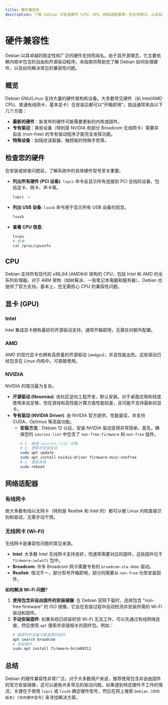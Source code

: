 ```yaml
---
title: 硬件兼容性
description: 了解 Debian 对各类硬件（CPU、GPU、网络适配器等）的支持情况，以及如何查找和安装驱动程序。
---
```


# 硬件兼容性

Debian 以其卓越的稳定性和广泛的硬件支持而闻名。由于其开源理念，它主要依赖内核中包含的自由和开源驱动程序。本指南将帮助您了解 Debian 如何处理硬件，以及如何解决常见的兼容性问题。

## 概览

Debian GNU/Linux 支持大量的硬件架构和设备。大多数常见硬件（如 Intel/AMD CPU、普通有线网卡、基本显卡）在安装后都可以“开箱即用”。挑战通常来自以下几个方面：
- **最新的硬件**：新发布的硬件可能需要更新的内核或固件。
- **专有驱动**：某些设备（特别是 NVIDIA 和部分 Broadcom 无线网卡）需要非自由 (non-free) 的专有驱动程序才能完全发挥功能。
- **特殊设备**：如指纹读取器、触控板的特殊手势等。

## 检查您的硬件

在安装或排查问题前，了解系统中的具体硬件型号至关重要。

- **列出所有硬件 (PCI 设备)**: `lspci` 命令会显示所有连接到 PCI 总线的设备，包括显卡、网卡、声卡等。
  ```bash
  lspci -v
  ```

- **列出 USB 设备**: `lsusb` 命令用于显示所有 USB 设备的信息。
  ```bash
  lsusb
  ```

- **查看 CPU 信息**:
  ```bash
  lscpu
  # 或者
  cat /proc/cpuinfo
  ```

## CPU

Debian 支持所有现代的 x86_64 (AMD64) 架构的 CPU，包括 Intel 和 AMD 的全系列处理器。对于 ARM 架构（如树莓派、一些笔记本电脑和服务器），Debian 也提供了官方支持。基本上，您无需担心 CPU 的兼容性问题。

## 显卡 (GPU)

### Intel
Intel 集成显卡拥有最好的开源驱动支持，通常开箱即用，无需任何额外配置。

### AMD
AMD 的现代显卡也拥有高质量的开源驱动 (`amdgpu`)，并且性能出色。这些驱动已经包含在 Linux 内核中，可直接使用。

### NVIDIA
NVIDIA 的情况最为复杂。
- **开源驱动 (Nouveau)**: 由社区逆向工程开发，默认安装。对于桌面应用和轻度使用来说足够，但在游戏和高性能计算方面性能较差，且可能不支持最新的显卡。
- **专有驱动 (NVIDIA Driver)**: 由 NVIDIA 官方提供，性能最佳，并支持 CUDA、Optimus 等高级功能。
  - **安装方法**：Debian 12 以后，安装 NVIDIA 驱动变得非常简单。首先，确保您的 `sources.list` 中包含了 `non-free-firmware` 和 `non-free` 组件。
    ```bash
    # 1. 确保 sources.list 正确
    # 2. 更新并安装驱动
    sudo apt update
    sudo apt install nvidia-driver firmware-misc-nonfree
    # 3. 重启系统
    sudo reboot
    ```

## 网络适配器

### 有线网卡
绝大多数有线以太网卡（特别是 Realtek 和 Intel 的）都可以被 Linux 内核直接识别和驱动，无需手动干预。

### 无线网卡 (Wi-Fi)
无线网卡是兼容性问题的常见来源。
- **Intel**: 大多数 Intel 无线网卡支持良好，但通常需要对应的固件。这些固件位于 `firmware-iwlwifi` 包中。
- **Broadcom**: 许多 Broadcom 网卡需要专有的 `broadcom-sta-dkms` 驱动。
- **Realtek**: 情况不一，部分型号开箱即用，部分则需要从 `non-free` 仓库安装固件。

**如何解决 Wi-Fi 问题?**
1.  **使用包含非自由固件的安装镜像**: 在 Debian 官网下载时，选择包含 "non-free firmware" 的 ISO 镜像，它会在安装过程中自动检测并安装所需的 Wi-Fi 驱动和固件。
2.  **手动安装固件**: 如果系统已经装好但 Wi-Fi 无法工作，可以先通过有线网络连接，然后使用 `apt` 搜索并安装相关的固件包。例如：
    ```bash
    # 搜索你的设备可能需要的固件
    apt search broadcom
    # 安装固件
    sudo apt install firmware-brcm80211
    ```

## 总结
Debian 的硬件兼容性非常广泛。对于大多数用户来说，推荐使用包含非自由固件的官方安装镜像，这可以避免许多常见的驱动问题。如果遇到特定硬件不工作的情况，关键在于使用 `lspci` 或 `lsusb` 确定硬件型号，然后在网上搜索 `Debian [你的版本] [你的硬件型号]` 来寻找解决方案。 
